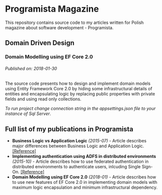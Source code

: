 # Programista Magazine
This repository contains source code to my articles written for Polish magazine about software development - Programista.
## Domain Driven Design
### Domain Modelling using EF Core 2.0
###### Published on: 2018-01-30
The source code presents how to design and implement domain models using Entity Framework Core 2.0 by hiding some infrastructural details 
of entities and encapsulating logic by replacing public properties with private fields and using read only collections.

_To run project change connection string in the appsettings.json file to your instance of Sql Server_.
## Full list of my publications in Programista
* **Business Logic vs Application Logic** _(2015-07)_ - Article describes major differences between Business Logic and Application Logic.
[[Reference]](https://programistamag.pl/programista-7-2015-38/)
* **Implementing authentication using ADFS in distributed environments** _(2015-10)_ - Article describes how to use federated authentication in distributed environments to authenticate users, inlcuding Single Sign-On.
[[Reference]](https://programistamag.pl/programista-10-2015-41/)
* **Domain Modelling using EF Core 2.0** _(2018-01)_ - Article describes how to use new features of EF Core 2.0 in implementing domain models with maximum logic encapsulation and minimum infrastructural dependency.
